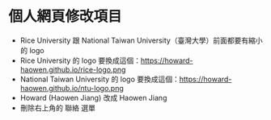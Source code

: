# 個人網頁修改項目

- Rice University 跟 National Taiwan University（臺灣大學）前面都要有縮小的 logo
- Rice University 的 logo 要換成這個：https://howard-haowen.github.io/rice-logo.png
- National Taiwan University 的 logo 要換成這個：https://howard-haowen.github.io/ntu-logo.png
- Howard (Haowen Jiang) 改成 Haowen Jiang
- 刪除右上角的 聯絡 選單